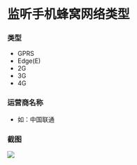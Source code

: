 # 监听手机蜂窝网络类型

### 类型
* GPRS
* Edge(E)
* 2G
* 3G
* 4G

### 运营商名称
* 如：中国联通

### 截图
![](https://github.com/zhenlintie/STNetListen/raw/master/screenshot.PNG)